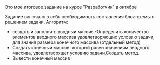 Это мое итоговое задание на курсе "Разработчик" в октябре

Задание включало в себя необходимость составления блок-схемы с решением задачи.
Алгоритм:
- создать и заполнить вводный массив
-Определить количество элементов вводного массива удовлетворяющих условию задачи, для знания размера конечного массива (отдельный метод)
- Создать конечный массив. который равен значениям вводного массива, удовлетворящег условию задачи.Создать метод.
- Вывести конечный массив
